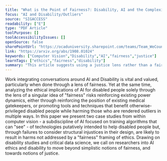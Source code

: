 ```yaml
---
title: "What is the Point of Fairness?: Disability, AI and the Complexity of Justice"
focus: "AI and Disability/Outliers"
source: "SIGACCESS"
readability: ["E"]
type: "PDF Article"
toolPurpose: []
toolAccessibilityIssues: []
openSource: false
sharePointUrl: "https://ocaduniversity.sharepoint.com/teams/Team_WeCount/Shared%20Documents/Resources%20and%20Tools/Literature%20(curated)/What%20is%20the%20point%20of%20fairness_disability,%20AI%20and%20the%20complexity%20of%20justice.pdf"
link: "https://arxiv.org/abs/1908.01024"
keywords: ["Computer Vision","Disability","AI","fairness","justice"]
learnTags: ["ethics","fairness","disability"]
summary: "This article suggests using a justice lens rather than a fairness lens when addressing ethics issues in AI for persons with disability. "
---
```

Work integrating conversations around AI and Disability is vital and valued, particularly when done through a lens of fairness. Yet at the same time, analyzing the ethical implications of AI for disabled people solely through the lens of a singular idea of "fairness" risks reinforcing existing power dynamics, either through reinforcing the position of existing medical gatekeepers, or promoting tools and techniques that benefit otherwise-privileged disabled people while harming those who are rendered outliers in multiple ways. In this paper we present two case studies from within computer vision - a subdiscipline of AI focused on training algorithms that can "see" - of technologies putatively intended to help disabled people but, through failures to consider structural injustices in their design, are likely to result in harms not addressed by a "fairness" framing of ethics. Drawing on disability studies and critical data science, we call on researchers into AI ethics and disability to move beyond simplistic notions of fairness, and towards notions of justice.
